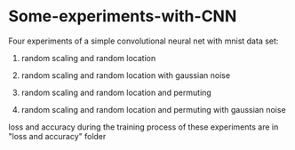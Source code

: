 # Some-experiments-with-CNN

Four experiments of a simple convolutional neural net with mnist data set:

1) random scaling and random location

2) random scaling and random location with gaussian noise

3) random scaling and random location and permuting

4) random scaling and random location and permuting with gaussian noise

loss and accuracy during the training process of these experiments are in "loss and accuracy" folder

